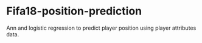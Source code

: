 # Fifa18-position-prediction
Ann and logistic regression to predict player position using player attributes data.
